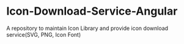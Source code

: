 # Icon-Download-Service-Angular
A repository to maintain Icon Library and provide icon download service(SVG, PNG, Icon Font)
